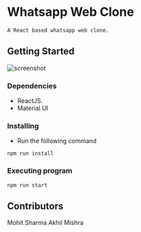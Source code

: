 # Whatsapp Web Clone
    A React based whatsapp web clone.
## Getting Started
![screenshot](https://user-images.githubusercontent.com/61149316/103240201-ad27cc80-4975-11eb-8df2-bef08ba58e43.JPG)

### Dependencies
* ReactJS.
* Material UI
### Installing
* Run the following command
```
npm run install
```
### Executing program
```
npm run start
```
## Contributors
Mohit Sharma
Akhil Mishra
